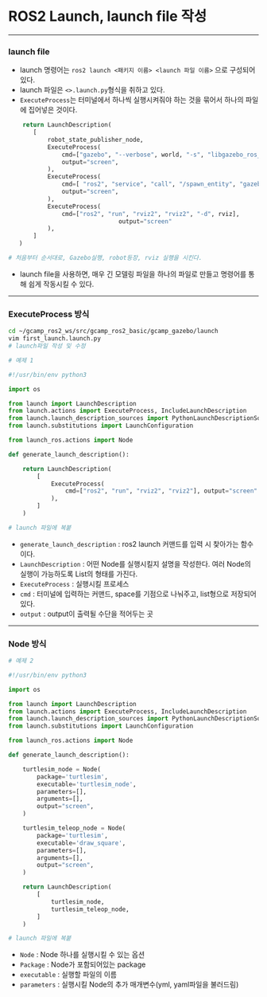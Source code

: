 # ROS2 Launch, launch file 작성

-----------------------------
### launch file
 - launch 명령어는 `ros2 launch <패키지 이름> <launch 파일 이름>` 으로 구성되어있다.
 - launch 파일은 `<>.launch.py`형식을 취하고 있다.
 - `ExecuteProcess`는 터미널에서 하나씩 실행시켜줘야 하는 것을 묶어서 하나의 파일에 집어넣은 것이다.

 ```python
     return LaunchDescription(
        [
            robot_state_publisher_node,
            ExecuteProcess(
                cmd=["gazebo", "--verbose", world, "-s", "libgazebo_ros_factory.so"],
                output="screen",
            ),
            ExecuteProcess(
                cmd=[ "ros2", "service", "call", "/spawn_entity", "gazebo_msgs/SpawnEntity", spwan_args ],
                output="screen",
            ),
            ExecuteProcess(
                cmd=["ros2", "run", "rviz2", "rviz2", "-d", rviz], 
								output="screen"
            ),
        ]
    )

# 처음부터 순서대로, Gazebo실행, robot등장, rviz 실행을 시킨다.
 ```

 - launch file을 사용하면, 매우 긴 모델링 파일을 하나의 파일로 만들고 명령어를 통해 쉽게 작동시킬 수 있다.

--------------------------------------
### ExecuteProcess 방식

```bash
cd ~/gcamp_ros2_ws/src/gcamp_ros2_basic/gcamp_gazebo/launch
vim first_launch.launch.py
# launch파일 작성 및 수정
```

```python
# 예제 1

#!/usr/bin/env python3

import os

from launch import LaunchDescription
from launch.actions import ExecuteProcess, IncludeLaunchDescription
from launch.launch_description_sources import PythonLaunchDescriptionSource
from launch.substitutions import LaunchConfiguration

from launch_ros.actions import Node

def generate_launch_description():

    return LaunchDescription(
        [
            ExecuteProcess(
                cmd=["ros2", "run", "rviz2", "rviz2"], output="screen"
            ),
        ]
    )

# launch 파일에 복붙
```

 - `generate_launch_description` : ros2 launch 커맨드를 입력 시 찾아가는 함수이다.
 - `LaunchDescription` : 어떤 Node를 실행시킬지 설명을 작성한다. 여러 Node의 실행이 가능하도록 List의 형태를 가진다.
 - `ExecuteProcess` : 실행시킬 프로세스
  -  `cmd` : 터미널에 입력하는 커맨드, space를 기점으로 나눠주고, list형으로 저장되어있다.
  -  `output` : output이 출력될 수단을 적어두는 곳

---------------------------------------
### Node 방식

```python
# 예제 2

#!/usr/bin/env python3

import os

from launch import LaunchDescription
from launch.actions import ExecuteProcess, IncludeLaunchDescription
from launch.launch_description_sources import PythonLaunchDescriptionSource
from launch.substitutions import LaunchConfiguration

from launch_ros.actions import Node

def generate_launch_description():

    turtlesim_node = Node(
        package='turtlesim',
        executable='turtlesim_node',
        parameters=[],
        arguments=[],
        output="screen",
    )

    turtlesim_teleop_node = Node(
        package='turtlesim',
        executable='draw_square',
        parameters=[],
        arguments=[],
        output="screen",
    )

    return LaunchDescription(
        [
            turtlesim_node,
            turtlesim_teleop_node,
        ]
    )

# launch 파일에 복붙
```

 - `Node` : Node 하나를 실행시킬 수 있는 옵션
  - `Package` : Node가 포함되어있는 package
  - `executable` : 실행할 파일의 이름
  - `parameters` : 실행시킬 Node의 추가 매개변수(yml, yaml파일을 불러드림)